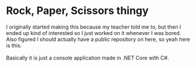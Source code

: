 # Rock, Paper, Scissors thingy
I originally started making this because my teacher told me to, but then I ended up kind of interested so I just worked on it whenever I was bored. Also figured I should actually have a public repository on here, so yeah here is this.\
\
Basically it is just a console application made in .NET Core with C#.

